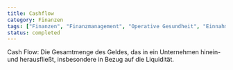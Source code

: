 ```yaml
---
title: Cashflow
category: Finanzen
tags: ["Finanzen", "Finanzmanagement", "Operative Gesundheit", "Einnahmequellen"]
status: completed
---
```

Cash Flow: Die Gesamtmenge des Geldes, das in ein Unternehmen hinein- und herausfließt, insbesondere in Bezug auf die Liquidität.